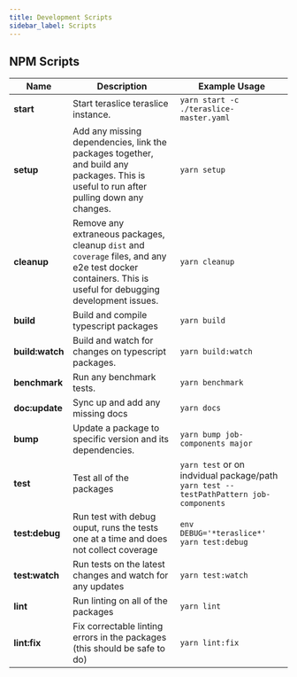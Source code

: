 ```yaml
---
title: Development Scripts
sidebar_label: Scripts
---
```


## NPM Scripts

| Name            | Description                                                                                                                                               | Example Usage                                                                         |
| --------------- | --------------------------------------------------------------------------------------------------------------------------------------------------------- | ------------------------------------------------------------------------------------- |
| **start**       | Start teraslice teraslice instance.                                                                                                                       | `yarn start -c ./teraslice-master.yaml`                                               |
| **setup**       | Add any missing dependencies, link the packages together, and build any packages. This is useful to run after pulling down any changes.                   | `yarn setup`                                                                          |
| **cleanup**     | Remove any extraneous packages, cleanup `dist` and `coverage` files, and any e2e test docker containers. This is useful for debugging development issues. | `yarn cleanup`                                                                        |
| **build**       | Build and compile typescript packages                                                                                                                     | `yarn build`                                                                          |
| **build:watch** | Build and watch for changes on typescript packages.                                                                                                       | `yarn build:watch`                                                                    |
| **benchmark**   | Run any benchmark tests.                                                                                                                                  | `yarn benchmark`                                                                      |
| **doc:update**  | Sync up and add any missing docs                                                                                                                          | `yarn docs`                                                                           |
| **bump**        | Update a package to specific version and its dependencies.                                                                                                | `yarn bump job-components major`                                                      |
| **test**        | Test all of the packages                                                                                                                                  | `yarn test` or on indvidual package/path `yarn test --testPathPattern job-components` |
| **test:debug**  | Run test with debug ouput, runs the tests one at a time and does not collect coverage                                                                     | `env DEBUG='*teraslice*' yarn test:debug`                                             |
| **test:watch**  | Run tests on the latest changes and watch for any updates                                                                                                 | `yarn test:watch`                                                                     |
| **lint**        | Run linting on all of the packages                                                                                                                        | `yarn lint`                                                                           |
| **lint:fix**    | Fix correctable linting errors in the packages (this should be safe to do)                                                                                | `yarn lint:fix`                                                                       |
